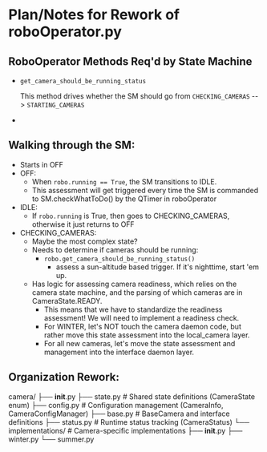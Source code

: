 # Plan/Notes for Rework of roboOperator.py

## RoboOperator Methods Req'd by State Machine

- `get_camera_should_be_running_status`

    This method drives whether the SM should go from `CHECKING_CAMERAS` --> `STARTING_CAMERAS`
- 


## Walking through the SM:
- Starts in OFF
- OFF:
    - When `robo.running == True`, the SM transitions to IDLE.
    - This assessment will get triggered every time the SM is commanded to SM.checkWhatToDo() by the QTimer in roboOperator
- IDLE:
    - If `robo.running` is True, then goes to CHECKING_CAMERAS, otherwise it just returns to OFF
- CHECKING_CAMERAS:
    - Maybe the most complex state?
    - Needs to determine if cameras should be running: 
        - `robo.get_camera_should_be_running_status()`
            - assess a sun-altitude based trigger. If it's nighttime, start 'em up.
    - Has logic for assessing camera readiness, which relies on the camera state machine, and the parsing of which cameras are in CameraState.READY.
        - This means that we have to standardize the readiness assessment! We will need to implement a readiness check. 
        - For WINTER, let's NOT touch the camera daemon code, but rather move this state assessment into the local_camera layer.
        - For all new cameras, let's move the state assessment and management into the interface daemon layer. 

## Organization Rework:

camera/
├── __init__.py
├── state.py          # Shared state definitions (CameraState enum)
├── config.py         # Configuration management (CameraInfo, CameraConfigManager)
├── base.py           # BaseCamera and interface definitions
├── status.py         # Runtime status tracking (CameraStatus)
└── implementations/  # Camera-specific implementations
    ├── __init__.py
    ├── winter.py
    └── summer.py
